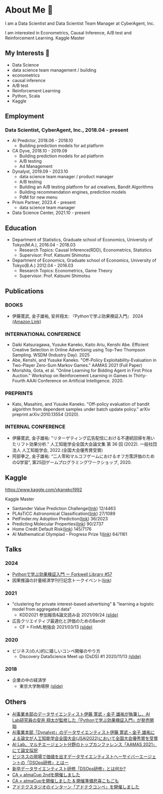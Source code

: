 # About Me 👋
I am a Data Scientist and Data Scientist Team Manager at CyberAgent, Inc.

I am interested in Econometrics, Causal Inference, A/B test and Reinforcement Learning.
Kaggle Master

## My Interests 🔭
* Data Science
* data science team management / building
* econometrics
* causal inference
* A/B test
* Reinforcement Learning
* Python, Scala
* Kaggle

## Employment
### Data Scientist, CyberAgent, Inc., 2018.04 - present

* AI Predictor, 2018.06 - 2018.10
  * Building prediction models for ad platform
* CA Dyve, 2018.10 - 2019.09
  * Building prediction models for ad platform
  * A/B testing
  * Ad Management
* Dynalyst, 2019.09 - 2023.10
  * data science team manager / product manager
  * A/B testing
  * Building an A/B testing platform for ad creatives,  Bandit Algorithms
  * Building recommendation engines, prediction models
  * PdM for new menu
* Prism Partner, 2023.4 - present
  * data science team manager
* Data Science Center, 2021.10 - present

## Education
* Department of Statistics, Graduate school of Economics, University of Tokyo(M.A.), 2016.04 - 2018.03
  * Research Topics: Causal Inference(RDD), Econometrics, Statistics
  * Supervisor: Prof. Katsumi Shimotsu
* Department of Economics, Graduate school of Economics, University of Tokyo(B.A.) 2012.04 - 2016.03
  * Research Topics: Econometrics, Game Theory
  * Supervisor: Prof. Katsumi Shimotsu

## Publications
### BOOKS
* 伊藤寛武, 金子雄祐, 安井翔太: 『Pythonで学ぶ効果検証入門』 2024 [(Amazon Link)](https://www.amazon.co.jp/Python%E3%81%A7%E5%AD%A6%E3%81%B6%E5%8A%B9%E6%9E%9C%E6%A4%9C%E8%A8%BC%E5%85%A5%E9%96%80-%E5%AE%89%E4%BA%95-%E7%BF%94%E5%A4%AA/dp/427423116X)

### INTERNATIONAL CONFERENCE
* Daiki Katsuragawa, Yusuke Kaneko, Kaito Ariu, Kenshi Abe. Efficient Creative Selection in Online Advertising using Top-Two Thompson Sampling. WSDM (Industry Day). 2025
* Abe, Kenshi, and Yusuke Kaneko. "Off-Policy Exploitability-Evaluation in Two-Player Zero-Sum Markov Games." AAMAS 2021 (Full Paper)
* Morishita, Gota, et al. "Online Learning for Bidding Agent in First Price Auction." Workshop on Reinforcement Learning in Games in Thirty-Fourth AAAI Conference on Artificial Intelligence. 2020.

### PREPRINTS
* Kato, Masahiro, and Yusuke Kaneko. "Off-policy evaluation of bandit algorithm from dependent samples under batch update policy." arXiv preprint arXiv:2010.13554 (2020).

### INTERNAL CONFERENCE
* 伊藤寛武, 金子雄祐: "リターゲティング広告配信における不連続回帰を用いたリフト効果分析." 人工知能学会全国大会論文集 第 36 回 (2022). 一般社団法人 人工知能学会, 2022.(全国大会優秀賞受賞)
* 阿部拳之, 金子雄祐: “二人零和マルコフゲームにおけるオフ方策評価のためのQ学習”, 第25回ゲームプログラミングワークショップ, 2020.

## Kaggle
https://www.kaggle.com/ykaneko1992

Kaggle Master

* Santander Value Prediction Challenge([link](https://www.kaggle.com/competitions/santander-value-prediction-challenge)) 12/4463
* PLAsTiCC Astronomical Classification([link](https://www.kaggle.com/competitions/PLAsTiCC-2018)) 27/1089
* PetFinder.my Adoption Prediction([link](https://www.kaggle.com/competitions/petfinder-adoption-prediction)) 36/2023
* Predicting Molecular Properties([link](https://www.kaggle.com/competitions/champs-scalar-coupling)) 90/2737
* Home Credit Default Risk([link](https://www.kaggle.com/competitions/home-credit-default-risk)) 145/7176
* AI Mathematical Olympiad - Progress Prize 1([link](https://www.kaggle.com/competitions/ai-mathematical-olympiad-prize)) 64/1161

## Talks
### 2024

* [Pythonで学ぶ効果検証入門 ー Forkwell Library #57](https://forkwell.connpass.com/event/323515/)
* 因果推論の計量経済学刊行記念トークイベント([link](https://x.com/keisemi/status/1839081196250345483))

### 2021
* "clustering for private interest-based advertising" & "learning a logistic model from aggregated data"
  * KDD2021 参加報告&論文読み会 2021/09/24 [(slide)](https://speakerdeck.com/ykaneko1992/kdd-2021-du-mihui-clustering-for-private-interest-based-advertising-and-learning-a-logistic-model-from-aggregated-data)
* 広告クリエイティブ最適化と評価のためのBandit
  * CF + FinML勉強会  2021/03/13 [(slide)](https://speakerdeck.com/ykaneko1992/guang-gao-kurieiteihuzui-shi-hua-toping-jia-falsetamefalsebandit)

### 2020
* ビジネス(の人)的に嬉しいコンペ開催のやり方
  * Discovery DataScience Meet up (DsDS) #1 2020/11/13 [(slide)](https://speakerdeck.com/ykaneko1992/bizinesu-falseren-de-nixi-siikonpekai-cui-falseyarifang)

### 2018
* 企業の中の経済学
  * 東京大学駒場祭 [(slide)](https://speakerdeck.com/ykaneko1992/qi-ye-nozhong-nojing-ji-xue)

## Others

* [AI事業本部のデータサイエンティスト伊藤 寛武・金子 雄祐が執筆し、AI Lab研究員の安井 翔太が監修した「Pythonで学ぶ効果検証入門」が発売開始](https://www.cyberagent.co.jp/techinfo/news/detail/id=30264)
* [AI事業本部「Dynalyst」のデータサイエンティスト伊藤 寛武・金子 雄祐による論文が人工知能学会全国大会(JSAI2022)において全国大会優秀賞を受賞](https://www.cyberagent.co.jp/techinfo/news/detail/id=28203)
* [AI Lab、マルチエージェント分野のトップカンファレンス「AAMAS 2021」にて論文採択](https://www.cyberagent.co.jp/news/detail/id=25642)
* [ビジネスの現場で価値を出すデータサイエンティストへーサイバーエージェントの「DSOps研修」とはー](https://www.cyberagent.co.jp/way/list/detail/id=27366)
* [新卒データサイエンティスト研修「DSOps研修」とは何か?](https://developers.cyberagent.co.jp/blog/archives/34628/)
* [CA × atmaCup 2ndを開催しました](https://developers.cyberagent.co.jp/blog/archives/28220/)
* [CA × atmaCupを開催しました & 開催準備悲喜こもごも](https://developers.cyberagent.co.jp/blog/archives/24684/)
* [アドテクスタジオのインターン「アドテクコンペ」を開催しました](https://developers.cyberagent.co.jp/blog/archives/18636/)


<!--
**ykaneko1992/ykaneko1992** is a ✨ _special_ ✨ repository because its `README.md` (this file) appears on your GitHub profile.

Here are some ideas to get you started:

- 🔭 I’m currently working on ...
- 🌱 I’m currently learning ...
- 👯 I’m looking to collaborate on ...
- 🤔 I’m looking for help with ...
- 💬 Ask me about ...
- 📫 How to reach me: ...
- 😄 Pronouns: ...
- ⚡ Fun fact: ...
-->
